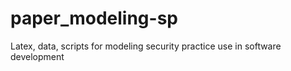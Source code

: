 # paper_modeling-sp
Latex, data, scripts for modeling security practice use in software development 
